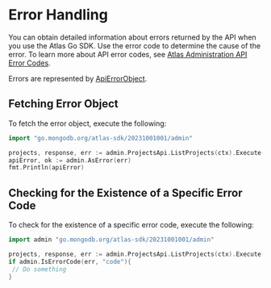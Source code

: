 
# Error Handling

You can obtain detailed information about errors returned by the API when you use the Atlas Go SDK. Use the error code to determine the cause of the error. To learn more about API error codes, see [Atlas Administration API Error Codes](https://www.mongodb.com/docs/atlas/reference/api-errors/).

Errors are represented by [ApiErrorObject](https://github.com/mongodb/atlas-sdk-go/blob/main/admin/model_api_error.go).

## Fetching Error Object

To fetch the error object, execute the following:

```go
import "go.mongodb.org/atlas-sdk/20231001001/admin"

projects, response, err := admin.ProjectsApi.ListProjects(ctx).Execute()
apiError, ok := admin.AsError(err)
fmt.Println(apiError)
```

## Checking for the Existence of a Specific Error Code

To check for the existence of a specific error code, execute the following:

```go
import admin "go.mongodb.org/atlas-sdk/20231001001/admin"

projects, response, err := admin.ProjectsApi.ListProjects(ctx).Execute()
if admin.IsErrorCode(err, "code"){
 // Do something
}
```

